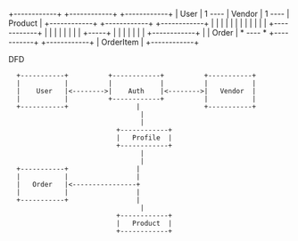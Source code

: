 +------------+        +------------+        +------------+
|    User    | 1 ---- |   Vendor   | 1 ---- |  Product   |
+------------+        +------------+        +------------+
        |                  |                       |
        |                  |                       |
        |                  |                       |
        |                  |                       |
        +------------+     |                       |
                     |     |                       |
                     |     |                       |
                     +-----+                       |
                     |                             |
                     |                             |
                     |                             |
               +------------+                      |
               |    Order   | * ---- * +-----------+
               +------------+        | OrderItem   |
                                     +------------+



DFD

      +-----------+          +------------+          +-----------+
      |           |          |            |          |           |
      |    User   |<-------->|    Auth    |<-------->|   Vendor  |
      |           |          +------------+          |           |
      +-----------+                 |                +-----------+
                                     |
                                     |
                               +------------+
                               |   Profile  |
                               +------------+
                                     |
                                     |
      +-----------+                 |
      |           |                 |
      |   Order   |<----------------+
      |           |                 |
      +-----------+                 |
                                     |
                               +------------+
                               |   Product  |
                               +------------+
